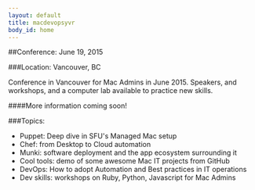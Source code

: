 ```yaml
---
layout: default
title: macdevopsyvr
body_id: home
---
```


##Conference: June 19, 2015

###Location: Vancouver, BC

Conference in Vancouver for Mac Admins in June 2015.
Speakers, and workshops, and a computer lab available to practice new skills.

####More information coming soon!

###Topics:

* Puppet: Deep dive in SFU's Managed Mac setup
* Chef: from Desktop to Cloud automation
* Munki: software deployment and the app ecosystem surrounding it
* Cool tools: demo of some awesome Mac IT projects from GitHub
* DevOps: How to adopt Automation and Best practices in IT operations
* Dev skills: workshops on Ruby, Python, Javascript for Mac Admins
